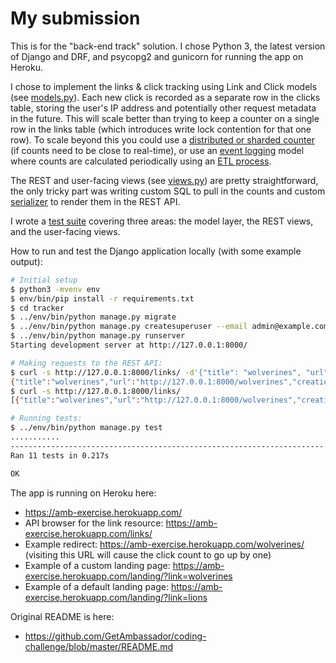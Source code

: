 # My submission

This is for the "back-end track" solution. I chose Python 3, the latest version of Django and DRF, and psycopg2 and gunicorn for running the app on Heroku.

I chose to implement the links & click tracking using Link and Click models (see [models.py](https://github.com/lost-theory/ambassador-coding-challenge/blob/master/tracker/links/models.py)). Each new click is recorded as a separate row in the clicks table, storing the user's IP address and potentially other request metadata in the future. This will scale better than trying to keep a counter on a single row in the links table (which introduces write lock contention for that one row). To scale beyond this you could use a [distributed or sharded counter](https://cloud.google.com/appengine/articles/sharding_counters) (if counts need to be close to real-time), or use an [event logging](https://engineering.linkedin.com/distributed-systems/log-what-every-software-engineer-should-know-about-real-time-datas-unifying) model where counts are calculated periodically using an [ETL process](https://en.wikipedia.org/wiki/Extract%2C_transform%2C_load).

The REST and user-facing views (see [views.py](https://github.com/lost-theory/ambassador-coding-challenge/blob/master/tracker/links/views.py)) are pretty straightforward, the only tricky part was writing custom SQL to pull in the counts and custom [serializer](https://github.com/lost-theory/ambassador-coding-challenge/blob/master/tracker/links/serializers.py) to render them in the REST API.

I wrote a [test suite](https://github.com/lost-theory/ambassador-coding-challenge/blob/master/tracker/links/tests.py) covering three areas: the model layer, the REST views, and the user-facing views.

How to run and test the Django application locally (with some example output):

```bash
# Initial setup
$ python3 -mvenv env
$ env/bin/pip install -r requirements.txt
$ cd tracker
$ ../env/bin/python manage.py migrate
$ ../env/bin/python manage.py createsuperuser --email admin@example.com --username admin
$ ../env/bin/python manage.py runserver
Starting development server at http://127.0.0.1:8000/

# Making requests to the REST API:
$ curl -s http://127.0.0.1:8000/links/ -d'{"title": "wolverines", "url": "http://127.0.0.1:8000/wolverines"}' -H "Content-type: application/json"
{"title":"wolverines","url":"http://127.0.0.1:8000/wolverines","creation_date":"2019-02-15T22:28:22.340138Z","last_modified_date":"2019-02-15T22:28:22.340180Z"}
$ curl -s http://127.0.0.1:8000/links/
[{"title":"wolverines","url":"http://127.0.0.1:8000/wolverines","creation_date":"2019-02-15T22:28:22.340138Z","last_modified_date":"2019-02-15T22:28:22.340180Z","clicks":0}]

# Running tests:
$ ../env/bin/python manage.py test
...........
----------------------------------------------------------------------
Ran 11 tests in 0.217s

OK
```

The app is running on Heroku here:

* https://amb-exercise.herokuapp.com/
* API browser for the link resource: https://amb-exercise.herokuapp.com/links/
* Example redirect: https://amb-exercise.herokuapp.com/wolverines/ (visiting this URL will cause the click count to go up by one)
* Example of a custom landing page: https://amb-exercise.herokuapp.com/landing/?link=wolverines
* Example of a default landing page: https://amb-exercise.herokuapp.com/landing/?link=lions

Original README is here:

* https://github.com/GetAmbassador/coding-challenge/blob/master/README.md
